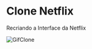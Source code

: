 # Clone Netflix
 Recriando a Interface da Netflix

![GifClone](https://user-images.githubusercontent.com/88214247/140534767-25571490-23df-43fb-8275-b63483a1e8a9.gif)
